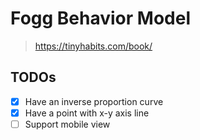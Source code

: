 # Fogg Behavior Model

> https://tinyhabits.com/book/

## TODOs

- [x] Have an inverse proportion curve
- [x] Have a point with x-y axis line
- [ ] Support mobile view
